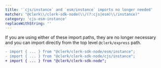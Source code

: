 ```yaml
---
title: '`cjs/instance` and `esm/instance` imports no longer needed'
matcher: "@clerk\\/clerk-sdk-node(\\/(?:cjs|esm)\\/instance)"
category: 'cjs-esm-instance'
replaceWithString: ''
---
```


If you are using either of these import paths, they are no longer necessary and you can import directly from the top level `@clerk/express` path.

```diff
- import { ... } from "@clerk/clerk-sdk-node/esm/instance";
- import { ... } from "@clerk/clerk-sdk-node/cjs/instance";
+ import { ... } from "@clerk/clerk-sdk-node";
```
